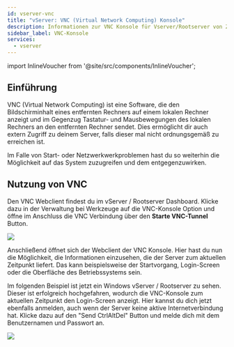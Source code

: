 ```yaml
---
id: vserver-vnc
title: "vServer: VNC (Virtual Network Computing) Konsole"
description: Informationen zur VNC Konsole für Vserver/Rootserver von ZAP-Hosting - ZAP-Hosting.com Dokumentation
sidebar_label: VNC-Konsole
services:
  - vserver
---
```


import InlineVoucher from '@site/src/components/InlineVoucher';

## Einführung

VNC (Virtual Network Computing) ist eine Software, die den Bildschirminhalt eines entfernten Rechners auf einem lokalen Rechner anzeigt und im Gegenzug Tastatur- und Mausbewegungen des lokalen Rechners an den entfernten Rechner sendet. Dies ermöglicht dir auch extern Zugriff zu deinem Server, falls dieser mal nicht ordnungsgemäß zu erreichen ist. 

Im Falle von Start- oder Netzwerkwerkproblemen hast du so weiterhin die Möglichkeit auf das System zuzugreifen und dem entgegenzuwirken. 

<InlineVoucher />

## Nutzung von VNC
Den VNC Webclient findest du im vServer / Rootserver Dashboard. Klicke dazu in der Verwaltung bei Werkzeuge auf die VNC-Konsole Option und öffne im Anschluss die VNC Verbindung über den **Starte VNC-Tunnel** Button. 

![](https://screensaver01.zap-hosting.com/index.php/s/s2gYLt8iC5pzE7L/preview)

Anschließend öffnet sich der Webclient der VNC Konsole. Hier hast du nun die Möglichkeit, die Informationen einzusehen, die der Server zum aktuellen Zeitpunkt liefert. Das kann beispielsweise der Startvorgang, Login-Screen oder die Oberfläche des Betriebssystems sein.

Im folgenden Beispiel ist jetzt ein Windows vServer / Rootserver zu sehen. Dieser ist erfolgreich hochgefahren, wodurch die VNC-Konsole zum aktuellen Zeitpunkt den Login-Screen anzeigt. Hier kannst du dich jetzt ebenfalls anmelden, auch wenn der Server keine aktive Internetverbindung hat. Klicke dazu auf den "Send CtrlAltDel" Button und melde dich mit dem Benutzernamen und Passwort an.

![](https://screensaver01.zap-hosting.com/index.php/s/kiseMCWbpPxTWLM/preview)